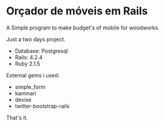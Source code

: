 # Orçador de móveis em Rails

A Simple program to make budget's of mobile for woodworks.

Just a two days project.

- Database: Postgresql
- Rails: 4.2.4
- Ruby 2.1.5

External gems i used:
- simple_form
- kaminari
- devise
- twitter-bootstrap-rails


That's it.
